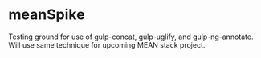 # meanSpike
Testing ground for use of gulp-concat, gulp-uglify, and gulp-ng-annotate. Will use same technique for upcoming MEAN stack project.